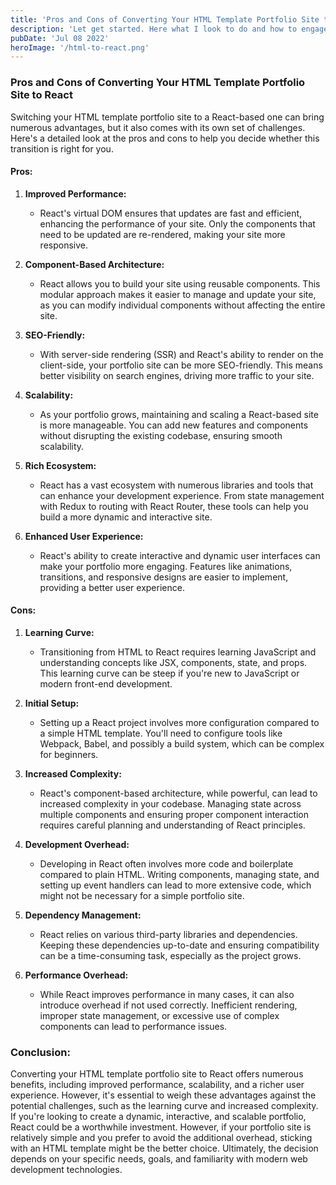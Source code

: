 ```yaml
---
title: 'Pros and Cons of Converting Your HTML Template Portfolio Site to React'
description: 'Let get started. Here what I look to do and how to engage with me.'
pubDate: 'Jul 08 2022'
heroImage: '/html-to-react.png'
---
```


### **Pros and Cons of Converting Your HTML Template Portfolio Site to React**

Switching your HTML template portfolio site to a React-based one can bring numerous advantages, but it also comes with its own set of challenges. Here's a detailed look at the pros and cons to help you decide whether this transition is right for you.

#### **Pros:**
1. **Improved Performance:**
   - React's virtual DOM ensures that updates are fast and efficient, enhancing the performance of your site. Only the components that need to be updated are re-rendered, making your site more responsive.

2. **Component-Based Architecture:**
   - React allows you to build your site using reusable components. This modular approach makes it easier to manage and update your site, as you can modify individual components without affecting the entire site.

3. **SEO-Friendly:**
   - With server-side rendering (SSR) and React's ability to render on the client-side, your portfolio site can be more SEO-friendly. This means better visibility on search engines, driving more traffic to your site.

4. **Scalability:**
   - As your portfolio grows, maintaining and scaling a React-based site is more manageable. You can add new features and components without disrupting the existing codebase, ensuring smooth scalability.

5. **Rich Ecosystem:**
   - React has a vast ecosystem with numerous libraries and tools that can enhance your development experience. From state management with Redux to routing with React Router, these tools can help you build a more dynamic and interactive site.

6. **Enhanced User Experience:**
   - React's ability to create interactive and dynamic user interfaces can make your portfolio more engaging. Features like animations, transitions, and responsive designs are easier to implement, providing a better user experience.

#### **Cons:**
1. **Learning Curve:**
   - Transitioning from HTML to React requires learning JavaScript and understanding concepts like JSX, components, state, and props. This learning curve can be steep if you're new to JavaScript or modern front-end development.

2. **Initial Setup:**
   - Setting up a React project involves more configuration compared to a simple HTML template. You'll need to configure tools like Webpack, Babel, and possibly a build system, which can be complex for beginners.

3. **Increased Complexity:**
   - React's component-based architecture, while powerful, can lead to increased complexity in your codebase. Managing state across multiple components and ensuring proper component interaction requires careful planning and understanding of React principles.

4. **Development Overhead:**
   - Developing in React often involves more code and boilerplate compared to plain HTML. Writing components, managing state, and setting up event handlers can lead to more extensive code, which might not be necessary for a simple portfolio site.

5. **Dependency Management:**
   - React relies on various third-party libraries and dependencies. Keeping these dependencies up-to-date and ensuring compatibility can be a time-consuming task, especially as the project grows.

6. **Performance Overhead:**
   - While React improves performance in many cases, it can also introduce overhead if not used correctly. Inefficient rendering, improper state management, or excessive use of complex components can lead to performance issues.

### **Conclusion:**
Converting your HTML template portfolio site to React offers numerous benefits, including improved performance, scalability, and a richer user experience. However, it's essential to weigh these advantages against the potential challenges, such as the learning curve and increased complexity. If you're looking to create a dynamic, interactive, and scalable portfolio, React could be a worthwhile investment. However, if your portfolio site is relatively simple and you prefer to avoid the additional overhead, sticking with an HTML template might be the better choice. Ultimately, the decision depends on your specific needs, goals, and familiarity with modern web development technologies.
